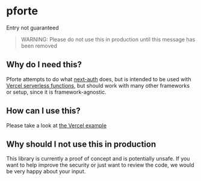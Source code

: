 # pforte
Entry not guaranteed

> WARNING: Please do not use this in production until this message has been removed

## Why do I need this?

Pforte attempts to do what [next-auth](https://next-auth.js.org/) does, but is intended to be used
with [Vercel serverless functions](https://vercel.com/docs/concepts/functions/serverless-functions),
but should work with many other frameworks or setup, since it is framework-agnostic.

## How can I use this?

Please take a look at [the Vercel example](./examples/vercel)

## Why should I not use this in production

This library is currently a proof of concept and is potentially unsafe.
If you want to help improve the security or just want to review the code, we would be very happy
about your input.
